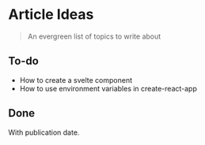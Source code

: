 # Article Ideas

> An evergreen list of topics to write about

## To-do
- How to create a svelte component
- How to use environment variables in create-react-app

## Done
With publication date.
